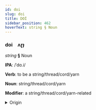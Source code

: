 ```yaml
---
id: doi
slug: doi
title: DOİ
sidebar_position: 462
hoverText: string § Noun
---
```


### doi&emsp;<span kind="abugida">ʌɽɟ</span>

*string* **§** Noun

**IPA**: /ˈdɑ.i/

**Verb**: to be a string/thread/cord/yarn

**Noun**: string/thread/cord/yarn

**Modifier**: a string/thread/cord/yarn-related

<details>
    <summary>Origin</summary>
    Thai ด้าย dâai /daːj˥˩/<br/>
    <em>Kra-Dai Language Family</em>
</details>